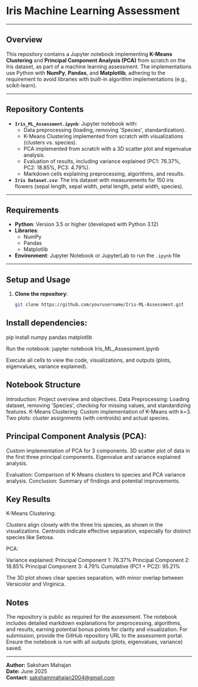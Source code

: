 # Iris Machine Learning Assessment

---

## Overview

This repository contains a Jupyter notebook implementing **K-Means Clustering** and **Principal Component Analysis (PCA)** from scratch on the Iris dataset, as part of a machine learning assessment. The implementations use Python with **NumPy**, **Pandas**, and **Matplotlib**, adhering to the requirement to avoid libraries with built-in algorithm implementations (e.g., scikit-learn).

---

## Repository Contents

- **`Iris_ML_Assessment.ipynb`**: Jupyter notebook with:
  - Data preprocessing (loading, removing 'Species', standardization).
  - K-Means Clustering implemented from scratch with visualizations (clusters vs. species).
  - PCA implemented from scratch with a 3D scatter plot and eigenvalue analysis.
  - Evaluation of results, including variance explained (PC1: 76.37%, PC2: 18.85%, PC3: 4.79%).
  - Markdown cells explaining preprocessing, algorithms, and results.
- **`Iris Dataset.csv`**: The Iris dataset with measurements for 150 iris flowers (sepal length, sepal width, petal length, petal width, species).

---

## Requirements

- **Python**: Version 3.5 or higher (developed with Python 3.12)
- **Libraries**: 
  - NumPy
  - Pandas
  - Matplotlib
- **Environment**: Jupyter Notebook or JupyterLab to run the `.ipynb` file

---

## Setup and Usage

1. **Clone the repository**:
   ```bash
   git clone https://github.com/yourusername/Iris-ML-Assessment.git


## Install dependencies:
pip install numpy pandas matplotlib


Run the notebook:
jupyter notebook Iris_ML_Assessment.ipynb


Execute all cells to view the code, visualizations, and outputs (plots, eigenvalues, variance explained).


## Notebook Structure

Introduction: Project overview and objectives.
Data Preprocessing: Loading dataset, removing 'Species', checking for missing values, and standardizing features.
K-Means Clustering:
Custom implementation of K-Means with k=3.
Two plots: cluster assignments (with centroids) and actual species.


## Principal Component Analysis (PCA):
Custom implementation of PCA for 3 components.
3D scatter plot of data in the first three principal components.
Eigenvalue and variance explained analysis.


Evaluation: Comparison of K-Means clusters to species and PCA variance analysis.
Conclusion: Summary of findings and potential improvements.

## Key Results

K-Means Clustering:

Clusters align closely with the three Iris species, as shown in the visualizations.
Centroids indicate effective separation, especially for distinct species like Setosa.


PCA:

Variance explained:
Principal Component 1: 76.37%
Principal Component 2: 18.85%
Principal Component 3: 4.79%
Cumulative (PC1 + PC2): 95.21%


The 3D plot shows clear species separation, with minor overlap between Versicolor and Virginica.



## Notes

The repository is public as required for the assessment.
The notebook includes detailed markdown explanations for preprocessing, algorithms, and results, earning potential bonus points for clarity and visualization.
For submission, provide the GitHub repository URL to the assessment portal.
Ensure the notebook is run with all outputs (plots, eigenvalues, variance) saved.

---

**Author:** Saksham Mahajan  
**Date:** June 2025  
**Contact:** sakshammahajan2004@gmail.com

